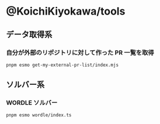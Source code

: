 # @KoichiKiyokawa/tools

## データ取得系

### 自分が外部のリポジトリに対して作った PR 一覧を取得

```sh
pnpm esmo get-my-external-pr-list/index.mjs
```

## ソルバー系

### WORDLE ソルバー

```sh
pnpm esmo wordle/index.ts
```

